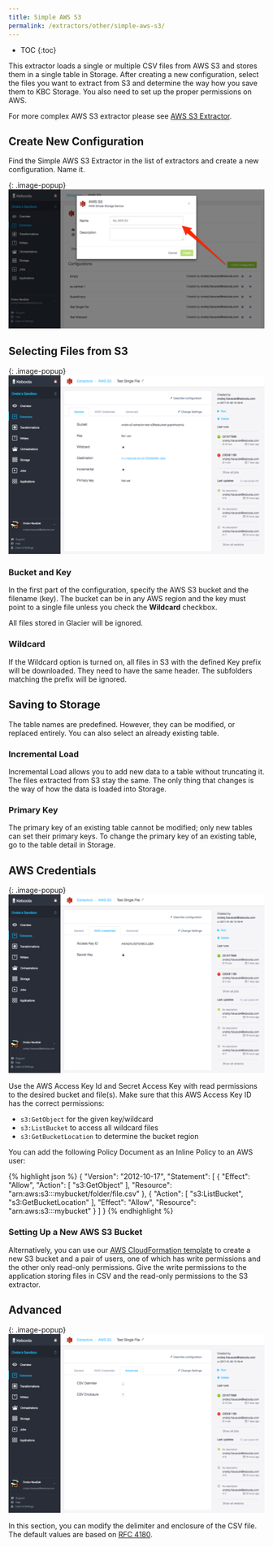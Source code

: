 ```yaml
---
title: Simple AWS S3
permalink: /extractors/other/simple-aws-s3/
---
```


* TOC
{:toc}

This extractor loads a single or multiple CSV files from AWS S3 and stores them in a single table in Storage.
After creating a new configuration, select the files you want to extract from S3 and determine the way how 
you save them to KBC Storage. You also need to set up the proper permissions on AWS.

For more complex AWS S3 extractor please see [AWS S3 Extractor](/extractors/other/aws-s3).

## Create New Configuration
Find the Simple AWS S3 Extractor in the list of extractors and create a new configuration. Name it.

{: .image-popup}
![Screenshot - Create configuration](/extractors/other/simple-aws-s3/ui1.png)

## Selecting Files from S3

{: .image-popup}
![Screenshot - General configuration](/extractors/other/simple-aws-s3/ui2.png)


### Bucket and Key

In the first part of the configuration, specify the AWS S3 bucket and the filename (key). 
The bucket can be in any AWS region and the key must point to a single file unless you check the **Wildcard** checkbox.

All files stored in Glacier will be ignored.

### Wildcard

If the Wildcard option is turned on, all files in S3 with the defined Key prefix will be downloaded. 
They need to have the same header. The subfolders matching the prefix will be ignored. 

## Saving to Storage

The table names are predefined. However, they can be modified, or replaced entirely. 
You can also select an already existing table.  

### Incremental Load

Incremental Load allows you to add new data to a table without truncating it. 
The files extracted from S3 stay the same.
The only thing that changes is the way of how the data is loaded into Storage.

### Primary Key

The primary key of an existing table cannot be modified; only new tables can set their primary keys. 
To change the primary key of an existing table, go to the table detail in Storage.  

## AWS Credentials

{: .image-popup}
![Screenshot - AWS Credentials configuration](/extractors/other/simple-aws-s3/ui3.png)


Use the AWS Access Key Id and Secret Access Key with read permissions to the desired bucket and file(s). 
Make sure that this AWS Access Key ID has the correct permissions:
 
 - `s3:GetObject` for the given key/wildcard
 - `s3:ListBucket` to access all wildcard files
 - `s3:GetBucketLocation` to determine the bucket region
 
You can add the following Policy Document as an Inline Policy to an AWS user:

{% highlight json %}
{
    "Version": "2012-10-17",
    "Statement": [
        {
            "Effect": "Allow",
            "Action": [
                "s3:GetObject"
            ],
            "Resource": "arn:aws:s3:::mybucket/folder/file.csv"
        },
        {
            "Action": [
                "s3:ListBucket",
                "s3:GetBucketLocation"
            ],
            "Effect": "Allow",
            "Resource": "arn:aws:s3:::mybucket"
        }
    ]
}
{% endhighlight %}

### Setting Up a New AWS S3 Bucket

Alternatively, you can use our [AWS CloudFormation template](https://github.com/keboola/s3-extractor/blob/master/aws-services.json) 
to create a new S3 bucket and a pair of users, one of which has write permissions and the other only read-only permissions. 
Give the write permissions to the application storing files in CSV and the read-only permissions to the S3 extractor.  

## Advanced

{: .image-popup}
![Screenshot - Advanced configuration](/extractors/other/simple-aws-s3/ui4.png)


In this section, you can modify the delimiter and enclosure of the CSV file. 
The default values are based on [RFC 4180](https://tools.ietf.org/html/rfc4180).

